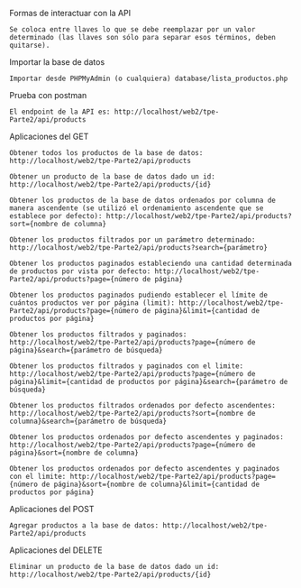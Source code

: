 Formas de interactuar con la API
    
    Se coloca entre llaves lo que se debe reemplazar por un valor determinado (las llaves son sólo para separar esos términos, deben quitarse).

Importar la base de datos

    Importar desde PHPMyAdmin (o cualquiera) database/lista_productos.php

Prueba con postman

    El endpoint de la API es: http://localhost/web2/tpe-Parte2/api/products

Aplicaciones del GET

    Obtener todos los productos de la base de datos: http://localhost/web2/tpe-Parte2/api/products

    Obtener un producto de la base de datos dado un id: http://localhost/web2/tpe-Parte2/api/products/{id}

    Obtener los productos de la base de datos ordenados por columna de manera ascendente (se utilizó el ordenamiento ascendente que se establece por defecto): http://localhost/web2/tpe-Parte2/api/products?sort={nombre de columna}

    Obtener los productos filtrados por un parámetro determinado: http://localhost/web2/tpe-Parte2/api/products?search={parámetro}

    Obtener los productos paginados estableciendo una cantidad determinada de productos por vista por defecto: http://localhost/web2/tpe-Parte2/api/products?page={número de página}

    Obtener los productos paginados pudiendo establecer el límite de cuántos productos ver por página (limit): http://localhost/web2/tpe-Parte2/api/products?page={número de página}&limit={cantidad de productos por página}

    Obtener los productos filtrados y paginados: http://localhost/web2/tpe-Parte2/api/products?page={número de página}&search={parámetro de búsqueda}

    Obtener los productos filtrados y paginados con el limite: http://localhost/web2/tpe-Parte2/api/products?page={número de página}&limit={cantidad de productos por página}&search={parámetro de búsqueda}

    Obtener los productos filtrados ordenados por defecto ascendentes: http://localhost/web2/tpe-Parte2/api/products?sort={nombre de columna}&search={parámetro de búsqueda}

    Obtener los productos ordenados por defecto ascendentes y paginados: http://localhost/web2/tpe-Parte2/api/products?page={número de página}&sort={nombre de columna}

    Obtener los productos ordenados por defecto ascendentes y paginados con el limite: http://localhost/web2/tpe-Parte2/api/products?page={número de página}&sort={nombre de columna}&limit={cantidad de productos por página}

Aplicaciones del POST

    Agregar productos a la base de datos: http://localhost/web2/tpe-Parte2/api/products

Aplicaciones del DELETE

    Eliminar un producto de la base de datos dado un id: http://localhost/web2/tpe-Parte2/api/products/{id}

